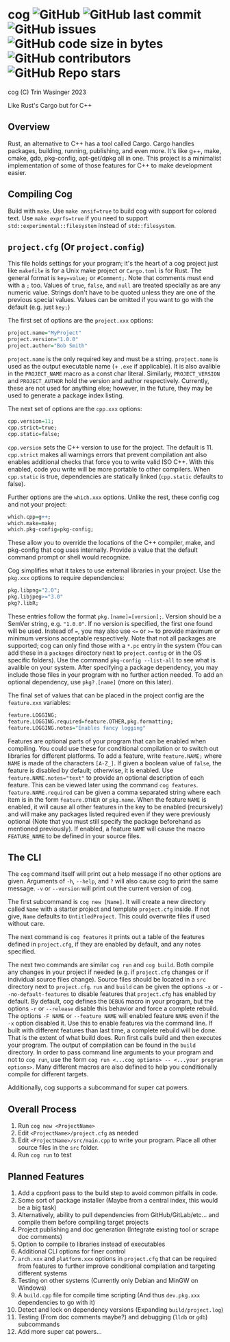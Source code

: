 # cog ![GitHub](https://img.shields.io/github/license/SteveBeeblebrox/cog?style=flat-square) ![GitHub last commit](https://img.shields.io/github/last-commit/SteveBeeblebrox/cog?style=flat-square) ![GitHub issues](https://img.shields.io/github/issues-raw/SteveBeeblebrox/cog?style=flat-square) ![GitHub code size in bytes](https://img.shields.io/github/languages/code-size/SteveBeeblebrox/cog?style=flat-square) ![GitHub contributors](https://img.shields.io/github/contributors/SteveBeeblebrox/cog?color=007EC6&style=flat-square) ![GitHub Repo stars](https://img.shields.io/github/stars/SteveBeeblebrox/cog?style=flat-square)
cog (C) Trin Wasinger 2023

Like Rust's Cargo but for C++
## Overview
Rust, an alternative to C++ has a tool called Cargo. Cargo handles packages, building, running, publishing, and even more. It's like g++, make, cmake, gdb, pkg-config, apt-get/dpkg all in one. This project is a minimalist implementation of some of those features for C++ to make development easier.

## Compiling Cog
Build with `make`. Use `make ansif=true` to build cog with support for colored text. Use `make exprfs=true` if you need to support `std::experimental::filesystem` instead of `std::filesystem`.

## `project.cfg` (Or `project.config`)
This file holds settings for your program; it's the heart of a cog project just like `makefile` is for a Unix make project or `Cargo.toml` is for Rust.  The general format is `key=value;` or `#Comment;`. Note that comments must end with a `;` too. Values of `true`, `false`, and `null` are treated specially as are any numeric value. Strings don't have to be quoted unless they are one of the previous special values. Values can be omitted if you want to go with the default (e.g. just `key;`)

The first set of options are the `project.xxx` options:
```R
project.name="MyProject"
project.version="1.0.0"
project.author="Bob Smith"
```
`project.name` is the only required key and must be a string. `project.name` is used as the output executable name (+ `.exe` if applicable). It is also avalible in the `PROJECT_NAME` macro as a const char literal. Similarly, `PROJECT_VERSION` and `PROJECT_AUTHOR` hold the version and author respectively. Currently, these are not used for anything else; however, in the future, they may be used to generate a package index listing.

The next set of options are the `cpp.xxx` options:
```R
cpp.version=11;
cpp.strict=true;
cpp.static=false;
```

`cpp.version` sets the C++ version to use for the project. The default is 11. `cpp.strict` makes all warnings errors that prevent compilation ant also enables additional checks that force you to write valid ISO C++. With this enabled, code you write will be more portable to other compilers. When `cpp.static` is true, dependencies are statically linked (`cpp.static` defaults to false).

Further options are the `which.xxx` options. Unlike the rest, these config cog and not your project:

```R
which.cpp=g++;
which.make=make;
which.pkg-config=pkg-config;
```

These allow you to override the locations of the C++ compiler, make, and pkg-config that cog uses internally. Provide a value that the default command prompt or shell would recognize.

Cog simplifies what it takes to use external libraries in your project. Use the `pkg.xxx` options to require dependencies:

```R
pkg.libpng="2.0";
pkg.libjpeg>="3.0"
pkg?.libR;
```

These entries follow the format `pkg.[name]=[version];`. Version should be a SemVer string, e.g. `"1.0.0"`. If no version is specified, the first one found will be used. Instead of `=`, you may also use `<=` or `>=` to provide maximum or minimum versions acceptable respectively. Note that not all packages are supported; cog can only find those with a `*.pc` entry in the system (You can add these in a `packages` directory next to `project.config` or in the OS specific folders). Use the command `pkg-config --list-all` to see what is avalible on your system. After specifying a package dependency, you may include those files in your program with no further action needed. To add an optional dependency, use `pkg?.[name]` (more on this later).

The final set of values that can be placed in the project config are the `feature.xxx` variables:

```R
feature.LOGGING;
feature.LOGGING.required=feature.OTHER,pkg.formatting;
feature.LOGGING.notes="Enables fancy logging"
```

Features are optional parts of your program that can be enabled when compiling. You could use these for conditional compilation or to switch out libraries for different platforms. To add a feature, write `feature.NAME;` where `NAME` is made of the characters `[A-Z_]`. If given a boolean value of `false`, the feature is disabled by default; otherwise, it is enabled. Use `feature.NAME.notes="text"` to provide an optional description of each feature. This can be viewed later using the command `cog features`. `feature.NAME.required` can be given a comma separated string where each item is in the form `feature.OTHER` or `pkg.name`. When the feature `NAME` is enabled, it will cause all other features in the key to be enabled (recursively) and will make any packages listed required even if they were previously optional (Note that you must still specify the package beforehand as mentioned previously). If enabled, a feature `NAME` will cause the macro `FEATURE_NAME` to be defined in your source files.

## The CLI
The `cog` command itself will print out a help message if no other options are given. Arguments of `-h`, `--help`, and `?` will also cause cog to print the same message. `-v` or `--version` will print out the current version of cog.

The first subcommand is `cog new [Name]`. It will create a new directory called `Name` with a starter project and template `project.cfg` inside. If not give, `Name` defaults to `UntitledProject`. This could overwrite files if used without care.

The next command is `cog features` it prints out a table of the features defined in `project.cfg`, if they are enabled by default, and any notes specified.

The next two commands are similar `cog run` and `cog build`. Both compile any changes in your project if needed (e.g. if `project.cfg` changes or if individual source files change). Source files should be located in a `src` directory next to `project.cfg`. `run` and `build` can be given the options `-x` or `--no-default-features` to disable features that `project.cfg` has enabled by default. By default, cog defines the `DEBUG` macro in your program, but the options `-r` or `--release` disable this behavior and force a complete rebuild. The options `-F NAME` or `--feature NAME` will enabled feature `NAME` even if the `-x` option disabled it. Use this to enable features via the command line. If built with different features than last time, a complete rebuild will be done. That is the extent of what build does. Run first calls build and then executes your program. The output of compilation can be found in the `build` directory. In order to pass command line arguments to your program and not to `cog run`, use the form `cog run <...cog options> -- <...your program options>`. Many different macros are also defined to help you conditionally compile for different targets.

Additionally, cog supports a subcommand for super cat powers.

## Overall Process
1. Run `cog new <ProjectName>`
2. Edit `<ProjectName>/project.cfg` as needed
3. Edit `<ProjectName>/src/main.cpp` to write your program. Place all other source files in the `src` folder.
4. Run `cog run` to test

## Planned Features
1. Add a cppfront pass to the build step to avoid common pitfalls in code.
2. Some sort of package installer (Maybe from a central index, this would be a big task)
3. Alternatively, ability to pull dependencies from GitHub/GitLab/etc... and compile them before compiling target projects
4. Project publishing and doc generation (Integrate existing tool or scrape doc comments)
5. Option to compile to libraries instead of executables
6. Additional CLI options for finer control
7. `arch.xxx` and `platform.xxx` options in `project.cfg` that can be required from features to further improve conditional compilation and targeting different systems
8. Testing on other systems (Currently only Debian and MinGW on Windows)
9. A `build.cpp` file for compile time scripting (And thus `dev.pkg.xxx` dependencies to go with it)
10. Detect and lock on dependency versions (Expanding `build/project.log`)
11. Testing (From doc comments maybe?) and debugging (`lldb` or `gdb`) subcommands
12. Add more super cat powers...
